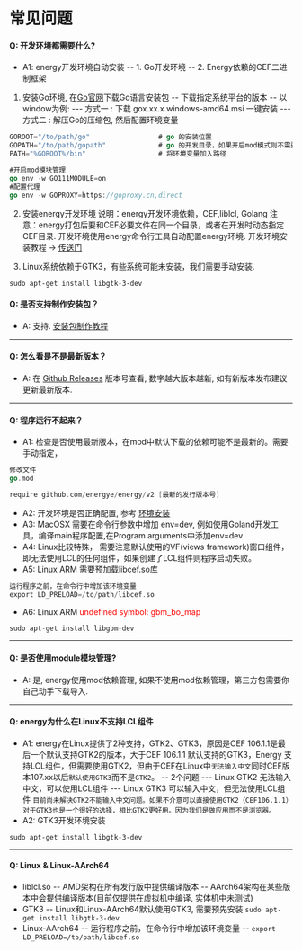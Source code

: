 # 常见问题

#### Q: 开发环境都需要什么?
- A1: energy开发环境自动安装
  -- 1. Go开发环境
  -- 2. Energy依赖的CEF二进制框架

1. 安装Go环境, 在[Go官网](https://golang.google.cn/dl/)下载Go语言安装包
   -- 下载指定系统平台的版本
   -- 以window为例:
   --- 方式一 : 下载 gox.xx.x.windows-amd64.msi 一键安装
   --- 方式二 : 解压Go的压缩包, 然后配置环境变量
```go
GOROOT="/to/path/go"                 # go 的安装位置
GOPATH="/to/path/gopath"             # go 的开发目录，如果开启mod模式则不需要该变量
PATH="%GOROOT%/bin"                  # 将环境变量加入路径

#开启mod模块管理
go env -w GO111MODULE=on
#配置代理
go env -w GOPROXY=https://goproxy.cn,direct
```
2. 安装energy开发环境
   <a>说明</a>：energy开发环境依赖，CEF,liblcl, Golang
   <a>注意</a>：energy打包后要和CEF必要文件在同一个目录，或者在开发时动态指定CEF目录.
   开发环境使用energy命令行工具自动配置energy环境. 开发环境安装教程 -> [传送门](/course/install-env)

3. Linux系统依赖于GTK3，有些系统可能未安装，我们需要手动安装.
```
sudo apt-get install libgtk-3-dev
```

#### Q: 是否支持制作安装包？
- A: 支持. [安装包制作教程](/course/build-package)

---

#### Q: 怎么看是不是最新版本？
- A: 在 [Github Releases](https://github.com/energye/energy/releases) 版本号查看, 数字越大版本越新, 如有新版本发布建议更新最新版本.

---

#### Q: 程序运行不起来？
- A1: 检查是否使用最新版本，在mod中默认下载的依赖可能不是最新的。需要手动指定，
```go
修改文件
go.mod

require github.com/energye/energy/v2 [最新的发行版本号]
```
- A2: 开发环境是否正确配置, 参考 [环境安装](/course/install-env)
- A3: MacOSX 需要在命令行参数中增加 env=dev, 例如使用Goland开发工具，编译main程序配置,在Program arguments中添加env=dev
- A4: Linux比较特殊， 需要注意默认使用的VF(views framework)窗口组件，即无法使用LCL的任何组件，如果创建了LCL组件则程序启动失败。
- A5: Linux ARM 需要预加载libcef.so库
```go
运行程序之前，在命令行中增加该环境变量
export LD_PRELOAD=/to/path/libcef.so
```
- A6: Linux ARM
  <span style="color:red;">undefined symbol: gbm_bo_map</span>
```go
sudo apt-get install libgbm-dev
```

---

#### Q: 是否使用module模块管理?
- A: 是, energy使用mod依赖管理, 如果不使用mod依赖管理，第三方包需要你自己动手下载导入.

---

#### Q: energy为什么在Linux不支持LCL组件
- A1: energy在Linux提供了2种支持，GTK2、GTK3，原因是CEF 106.1.1是最后一个默认支持GTK2的版本，大于CEF 106.1.1 默认支持的GTK3，Energy 支持LCL组件，但需要使用GTK2，但由于CEF在Linux中`无法输入中文`同时CEF版本107.xx以后`默认使用GTK3`而不是`GTK2`。
  -- 2个问题
  --- Linux GTK2 无法输入中文，可以使用LCL组件
  --- Linux GTK3 可以输入中文，但无法使用LCL组件
  `目前尚未解决GTK2不能输入中文问题。如果不介意可以直接使用GTK2（CEF106.1.1）`
  `对于GTK3也是一个很好的选择，相比GTK2更好用。因为我们是做应用而不是浏览器。`
- A2: GTK3开发环境安装
```
sudo apt-get install libgtk-3-dev
```

---

#### Q: Linux & Linux-AArch64
- liblcl.so
  -- AMD架构在所有发行版中提供编译版本
  -- AArch64架构在某些版本中会提供编译版本(目前仅提供在虚拟机中编译, 实体机中未测试)
- GTK3
  -- Linux和Linux-AArch64默认使用GTK3, 需要预先安装 `sudo apt-get install libgtk-3-dev`
- Linux-AArch64
  -- 运行程序之前，在命令行中增加该环境变量
  -- `export LD_PRELOAD=/to/path/libcef.so`
